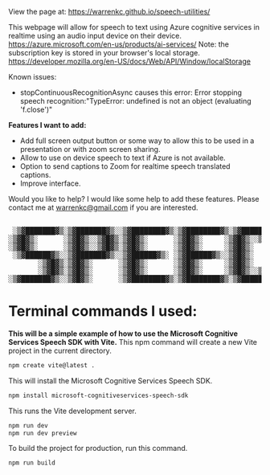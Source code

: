 View the page at: https://warrenkc.github.io/speech-utilities/

This webpage will allow for speech to text using Azure cognitive services in realtime using an audio input device on their device. https://azure.microsoft.com/en-us/products/ai-services/
Note: the subscription key is stored in your browser's local storage. https://developer.mozilla.org/en-US/docs/Web/API/Window/localStorage

Known issues:
* stopContinuousRecognitionAsync causes this error: Error stopping speech recognition:"TypeError: undefined is not an object (evaluating 'f.close')"

**Features I want to add:**
* Add full screen output button or some way to allow this to be used in a presentation or with zoom screen sharing.
* Allow to use on device speech to text if Azure is not available.
* Option to send captions to Zoom for realtime speech translated captions.
* Improve interface.

Would you like to help? I would like some help to add these features. Please contact me at warrenkc@gmail.com if you are interested.
<pre style="font-family: monospace; font-size: 14px;">

 ░▒▓███████▓▒░▒▓███████▓▒░░▒▓████████▓▒░▒▓████████▓▒░▒▓██████▓▒░░▒▓█▓▒░░▒▓█▓▒░      ░▒▓████████▓▒░▒▓██████▓▒░       ░▒▓████████▓▒░▒▓████████▓▒░▒▓█▓▒░░▒▓█▓▒░▒▓████████▓▒░ 
░▒▓█▓▒░      ░▒▓█▓▒░░▒▓█▓▒░▒▓█▓▒░      ░▒▓█▓▒░     ░▒▓█▓▒░░▒▓█▓▒░▒▓█▓▒░░▒▓█▓▒░         ░▒▓█▓▒░  ░▒▓█▓▒░░▒▓█▓▒░         ░▒▓█▓▒░   ░▒▓█▓▒░      ░▒▓█▓▒░░▒▓█▓▒░  ░▒▓█▓▒░     
░▒▓█▓▒░      ░▒▓█▓▒░░▒▓█▓▒░▒▓█▓▒░      ░▒▓█▓▒░     ░▒▓█▓▒░      ░▒▓█▓▒░░▒▓█▓▒░         ░▒▓█▓▒░  ░▒▓█▓▒░░▒▓█▓▒░         ░▒▓█▓▒░   ░▒▓█▓▒░      ░▒▓█▓▒░░▒▓█▓▒░  ░▒▓█▓▒░     
 ░▒▓██████▓▒░░▒▓███████▓▒░░▒▓██████▓▒░ ░▒▓██████▓▒░░▒▓█▓▒░      ░▒▓████████▓▒░         ░▒▓█▓▒░  ░▒▓█▓▒░░▒▓█▓▒░         ░▒▓█▓▒░   ░▒▓██████▓▒░  ░▒▓██████▓▒░   ░▒▓█▓▒░     
       ░▒▓█▓▒░▒▓█▓▒░      ░▒▓█▓▒░      ░▒▓█▓▒░     ░▒▓█▓▒░      ░▒▓█▓▒░░▒▓█▓▒░         ░▒▓█▓▒░  ░▒▓█▓▒░░▒▓█▓▒░         ░▒▓█▓▒░   ░▒▓█▓▒░      ░▒▓█▓▒░░▒▓█▓▒░  ░▒▓█▓▒░     
       ░▒▓█▓▒░▒▓█▓▒░      ░▒▓█▓▒░      ░▒▓█▓▒░     ░▒▓█▓▒░░▒▓█▓▒░▒▓█▓▒░░▒▓█▓▒░         ░▒▓█▓▒░  ░▒▓█▓▒░░▒▓█▓▒░         ░▒▓█▓▒░   ░▒▓█▓▒░      ░▒▓█▓▒░░▒▓█▓▒░  ░▒▓█▓▒░     
░▒▓███████▓▒░░▒▓█▓▒░      ░▒▓████████▓▒░▒▓████████▓▒░▒▓██████▓▒░░▒▓█▓▒░░▒▓█▓▒░         ░▒▓█▓▒░   ░▒▓██████▓▒░          ░▒▓█▓▒░   ░▒▓████████▓▒░▒▓█▓▒░░▒▓█▓▒░  ░▒▓█▓▒░     
</pre>

# Terminal commands I used:
**This will be a simple example of how to use the Microsoft Cognitive Services Speech SDK with Vite.**
This npm command will create a new Vite project in the current directory. 
```bash
npm create vite@latest .
```
This will install the Microsoft Cognitive Services Speech SDK.
```bash
npm install microsoft-cognitiveservices-speech-sdk
```
This runs the Vite development server.
```bash
npm run dev
npm run dev preview
```
To build the project for production, run this command.
```bash 
npm run build
```

